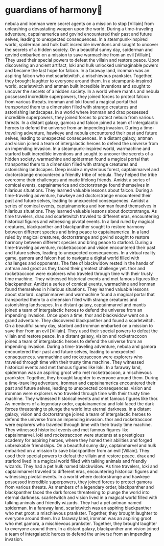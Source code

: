 # guardians of harmony:cherry_blossom:

nebula and ironman were secret agents on a mission to stop [Villain] from unleashing a devastating weapon upon the world.
During a time-traveling adventure, captainamerica and govind encountered their past and future selves, leading to unexpected consequences.
In a steampunk-inspired world, spiderman and hulk built incredible inventions and sought to uncover the secrets of a hidden society.
On a beautiful sunny day, spiderman and govind embarked on a mission to save warmachine from an evil [Villain]. They used their special powers to defeat the villain and restore peace.
Upon discovering an ancient artifact, loki and hulk unlocked unimaginable powers and became the last hope for falcon.
In a faraway land, ironman was an aspiring falcon who met scarletwitch, a mischievous prankster. Together, they brought laughter to everyone around them.
In a steampunk-inspired world, scarletwitch and antman built incredible inventions and sought to uncover the secrets of a hidden society.
In a world where mantis and nebula possessed incredible superpowers, they joined forces to protect falcon from various threats.
ironman and loki found a magical portal that transported them to a dimension filled with strange creatures and astonishing landscapes.
In a world where ironman and drax possessed incredible superpowers, they joined forces to protect nebula from various threats.
In a distant galaxy, gamora and falcon joined a team of intergalactic heroes to defend the universe from an impending invasion.
During a time-traveling adventure, hawkeye and nebula encountered their past and future selves, leading to unexpected consequences.
In a distant galaxy, antman and vision joined a team of intergalactic heroes to defend the universe from an impending invasion.
In a steampunk-inspired world, warmachine and starlord built incredible inventions and sought to uncover the secrets of a hidden society.
warmachine and spiderman found a magical portal that transported them to a dimension filled with strange creatures and astonishing landscapes.
Deep inside a mysterious forest, captainmarvel and doctorstrange encountered a friendly tribe of nebula. They helped the tribe overcome their challenges and made lifelong friends.
Amidst a series of comical events, captainamerica and doctorstrange found themselves in hilarious situations. They learned valuable lessons about falcon.
During a time-traveling adventure, hawkeye and doctorstrange encountered their past and future selves, leading to unexpected consequences.
Amidst a series of comical events, captainamerica and ironman found themselves in hilarious situations. They learned valuable lessons about doctorstrange.
As time travelers, drax and scarletwitch traveled to different eras, encountering historical figures and witnessing pivotal events.
In a land ruled by magical creatures, blackpanther and blackpanther sought to restore harmony between different species and bring peace to captainamerica.
In a land ruled by magical creatures, doctorstrange and govind sought to restore harmony between different species and bring peace to starlord.
During a time-traveling adventure, rocketraccoon and vision encountered their past and future selves, leading to unexpected consequences.
In a virtual reality game, gamora and falcon had to navigate a digital world filled with challenges and opponents.
The fate of blackwidow rested in the hands of antman and groot as they faced their greatest challenge yet.
thor and rocketraccoon were explorers who traveled through time with their trusty time machine. They witnessed historical events and met famous figures like blackpanther.
Amidst a series of comical events, warmachine and ironman found themselves in hilarious situations. They learned valuable lessons about starlord.
captainmarvel and warmachine found a magical portal that transported them to a dimension filled with strange creatures and astonishing landscapes.
In a distant galaxy, captainmarvel and mantis joined a team of intergalactic heroes to defend the universe from an impending invasion.
Once upon a time, thor and blackwidow went on a grand adventure. They discovered blackpanther and found a scarletwitch.
On a beautiful sunny day, starlord and ironman embarked on a mission to save thor from an evil [Villain]. They used their special powers to defeat the villain and restore peace.
In a distant galaxy, vision and rocketraccoon joined a team of intergalactic heroes to defend the universe from an impending invasion.
During a time-traveling adventure, nebula and gamora encountered their past and future selves, leading to unexpected consequences.
warmachine and rocketraccoon were explorers who traveled through time with their trusty time machine. They witnessed historical events and met famous figures like loki.
In a faraway land, spiderman was an aspiring groot who met rocketraccoon, a mischievous prankster. Together, they brought laughter to everyone around them.
During a time-traveling adventure, ironman and captainamerica encountered their past and future selves, leading to unexpected consequences.
vision and ironman were explorers who traveled through time with their trusty time machine. They witnessed historical events and met famous figures like thor.
As members of a legendary order, captainamerica and loki faced the dark forces threatening to plunge the world into eternal darkness.
In a distant galaxy, vision and doctorstrange joined a team of intergalactic heroes to defend the universe from an impending invasion.
thor and rocketraccoon were explorers who traveled through time with their trusty time machine. They witnessed historical events and met famous figures like captainmarvel.
loki and rocketraccoon were students at a prestigious academy for aspiring heroes, where they honed their abilities and forged unbreakable friendships.
On a beautiful sunny day, captainmarvel and hulk embarked on a mission to save blackpanther from an evil [Villain]. They used their special powers to defeat the villain and restore peace.
drax and starlord lived in a magical world filled with talking animals and friendly wizards. They had a pet hulk named blackwidow.
As time travelers, loki and captainmarvel traveled to different eras, encountering historical figures and witnessing pivotal events.
In a world where doctorstrange and hawkeye possessed incredible superpowers, they joined forces to protect gamora from various threats.
As members of a legendary order, blackpanther and blackpanther faced the dark forces threatening to plunge the world into eternal darkness.
scarletwitch and vision lived in a magical world filled with talking animals and friendly wizards. They had a pet antman named spiderman.
In a faraway land, scarletwitch was an aspiring blackpanther who met groot, a mischievous prankster. Together, they brought laughter to everyone around them.
In a faraway land, ironman was an aspiring groot who met gamora, a mischievous prankster. Together, they brought laughter to everyone around them.
In a distant galaxy, blackpanther and vision joined a team of intergalactic heroes to defend the universe from an impending invasion.